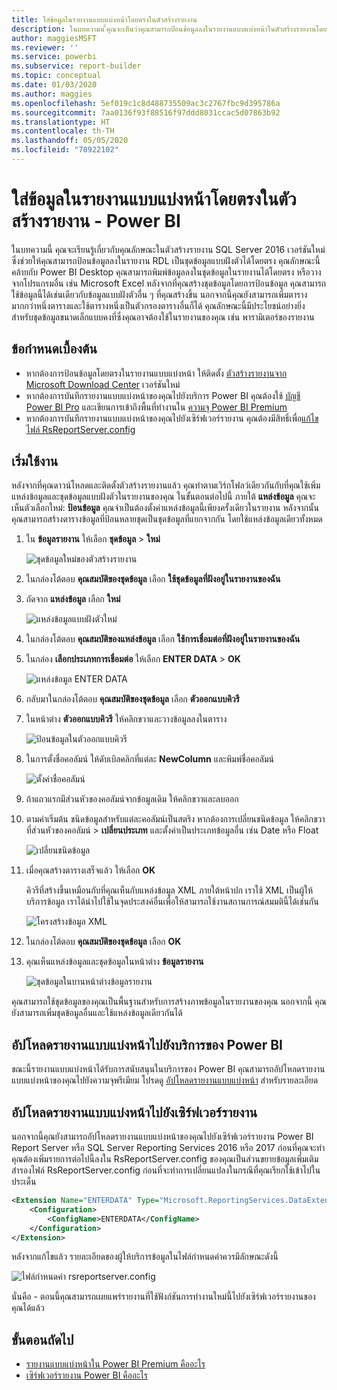 ```yaml
---
title: ใส่ข้อมูลในรายงานแบบแบ่งหน้าโดยตรงในตัวสร้างรายงาน
description: ในบทความน ี้คุณจะเห็นว่าคุณสามารถป้อนข้อมูลลงในรายงานแบบแบ่งหน้าในตัวสร้างรายงานโดยตรงได้อย่างไร
author: maggiesMSFT
ms.reviewer: ''
ms.service: powerbi
ms.subservice: report-builder
ms.topic: conceptual
ms.date: 01/03/2020
ms.author: maggies
ms.openlocfilehash: 5ef019c1c8d488735509ac3c2767fbc9d395786a
ms.sourcegitcommit: 7aa0136f93f88516f97ddd8031ccac5d07863b92
ms.translationtype: HT
ms.contentlocale: th-TH
ms.lasthandoff: 05/05/2020
ms.locfileid: "78922102"
---
```

# <a name="enter-data-directly-in-a-paginated-report-in-report-builder---power-bi"></a>ใส่ข้อมูลในรายงานแบบแบ่งหน้าโดยตรงในตัวสร้างรายงาน - Power BI

ในบทความนี้ คุณจะเรียนรู้เกี่ยวกับคุณลักษณะในตัวสร้างรายงาน SQL Server 2016 เวอร์ชันใหม่ซึ่งช่วยให้คุณสามารถป้อนข้อมูลลงในรายงาน RDL เป็นชุดข้อมูลแบบฝังตัวได้โดยตรง  คุณลักษณะนี้คล้ายกับ Power BI Desktop คุณสามารถพิมพ์ข้อมูลลงในชุดข้อมูลในรายงานได้โดยตรง หรือวางจากโปรแกรมอื่น เช่น Microsoft Excel หลังจากที่คุณสร้างชุดข้อมูลโดยการป้อนข้อมูล คุณสามารถใช้ข้อมูลนี้ได้เช่นเดียวกับข้อมูลแบบฝังตัวอื่น ๆ ที่คุณสร้างขึ้น นอกจากนี้คุณยังสามารถเพิ่มตารางมากกว่าหนึ่งตารางและใช้ตารางหนึ่งเป็นตัวกรองตารางอื่นก็ได้ คุณลักษณะนี้มีประโยชน์อย่างยิ่งสำหรับชุดข้อมูลขนาดเล็กแบบคงที่ซึ่งคุณอาจต้องใช้ในรายงานของคุณ เช่น พารามิเตอร์ของรายงาน
 
## <a name="prerequisites"></a>ข้อกำหนดเบื้องต้น

- หากต้องการป้อนข้อมูลโดยตรงในรายงานแบบแบ่งหน้า ให้ติดตั้ง [ตัวสร้างรายงานจาก Microsoft Download Center](https://www.microsoft.com/download/details.aspx?id=53613) เวอร์ชันใหม่ 
- หากต้องการบันทึกรายงานแบบแบ่งหน้าของคุณไปยังบริการ Power BI คุณต้องใช้ [บัญชี Power BI Pro](../service-self-service-signup-for-power-bi.md) และเขียนการเข้าถึงพื้นที่ทำงานใน [ความจุ Power BI Premium](../service-premium-what-is.md)
- หากต้องการบันทึกรายงานแบบแบ่งหน้าของคุณไปยังเซิร์ฟเวอร์รายงาน คุณต้องมีสิทธิ์เพื่อ[แก้ไขไฟล์ RsReportServer.config](#upload-the-paginated-report-to-a-report-server)

## <a name="get-started"></a>เริ่มใช้งาน

หลังจากที่คุณดาวน์โหลดและติดตั้งตัวสร้างรายงานแล้ว คุณทำตามเวิร์กโฟลว์เดียวกันกับที่คุณใช้เพิ่มแหล่งข้อมูลและชุดข้อมูลแบบฝังตัวในรายงานของคุณ ในขั้นตอนต่อไปนี้ ภายใต้ **แหล่งข้อมูล** คุณจะเห็นตัวเลือกใหม่: **ป้อนข้อมูล**  คุณจำเป็นต้องตั้งค่าแหล่งข้อมูลนี้เพียงครั้งเดียวในรายงาน หลังจากนั้นคุณสามารถสร้างตารางข้อมูลที่ป้อนหลายชุดเป็นชุดข้อมูลที่แยกจากกัน โดยใช้แหล่งข้อมูลเดียวทั้งหมด

1. ใน **ข้อมูลรายงาน** ให้เลือก **ชุดข้อมูล** > **ใหม่**

    ![ชุดข้อมูลใหม่ของตัวสร้างรายงาน](media/paginated-reports-enter-data/paginated-new-dataset.png)

1. ในกล่องโต้ตอบ **คุณสมบัติของชุดข้อมูล** เลือก **ใช้ชุดข้อมูลที่ฝังอยู่ในรายงานของฉัน**

1. ถัดจาก **แหล่งข้อมูล** เลือก **ใหม่**

    ![แหล่งข้อมูลแบบฝังตัวใหม่](media/paginated-reports-enter-data/paginated-new-data-source.png)

1. ในกล่องโต้ตอบ **คุณสมบัติของแหล่งข้อมูล** เลือก **ใช้การเชื่อมต่อที่ฝังอยู่ในรายงานของฉัน**
2. ในกล่อง **เลือกประเภทการเชื่อมต่อ** ให้เลือก **ENTER DATA** > **OK**

    ![แหล่งข้อมูล ENTER DATA](media/paginated-reports-enter-data/paginated-data-source-properties-enter-data.png)

1. กลับมาในกล่องโต้ตอบ **คุณสมบัติของชุดข้อมูล** เลือก **ตัวออกแบบคิวรี**
2. ในหน้าต่าง **ตัวออกแบบคิวรี** ให้คลิกขวาและวางข้อมูลลงในตาราง

    ![ป้อนข้อมูลในตัวออกแบบคิวรี](media/paginated-reports-enter-data/paginated-enter-data.png)

1. ในการตั้งชื่อคอลัมน์ ให้ดับเบิลคลิกที่แต่ละ **NewColumn** และพิมพ์ชื่อคอลัมน์

    ![ตั้งค่าชื่อคอลัมน์](media/paginated-reports-enter-data/paginated-column-name.png)

1. ถ้าแถวแรกมีส่วนหัวของคอลัมน์จากข้อมูลเดิม ให้คลิกขวาและลบออก
    
9. ตามค่าเริ่มต้น ชนิดข้อมูลสำหรับแต่ละคอลัมน์เป็นสตริง หากต้องการเปลี่ยนชนิดข้อมูล ให้คลิกขวาที่ส่วนหัวของคอลัมน์ > **เปลี่ยนประเภท** และตั้งค่าเป็นประเภทข้อมูลอื่น เช่น Date หรือ Float

    ![เปลี่ยนชนิดข้อมูล](media/paginated-reports-enter-data/paginated-data-type.png)

1. เมื่อคุณสร้างตารางเสร็จแล้ว ให้เลือก **OK**  

    คิวรีที่สร้างขึ้นเหมือนกับที่คุณเห็นกับแหล่งข้อมูล XML ภายใต้หน้าปก เราใช้ XML เป็นผู้ให้บริการข้อมูล  เราได้นำไปใช้ในจุดประสงค์อื่นเพื่อให้สามารถใช้งานสถานการณ์สมมตินี้ได้เช่นกัน

    ![โครงสร้างข้อมูล XML](media/paginated-reports-enter-data/paginated-xml-data.png)

12. ในกล่องโต้ตอบ **คุณสมบัติของชุดข้อมูล** เลือก **OK**

13. คุณเห็นแหล่งข้อมูลและชุดข้อมูลในหน้าต่าง **ข้อมูลรายงาน**

    ![ชุดข้อมูลในบานหน้าต่างข้อมูลรายงาน](media/paginated-reports-enter-data/paginated-report-data-pane.png)

คุณสามารถใช้ชุดข้อมูลของคุณเป็นพื้นฐานสำหรับการสร้างภาพข้อมูลในรายงานของคุณ นอกจากนี้ คุณยังสามารถเพิ่มชุดข้อมูลอื่นและใช้แหล่งข้อมูลเดียวกันได้

## <a name="upload-the-paginated-report-to-the-power-bi-service"></a>อัปโหลดรายงานแบบแบ่งหน้าไปยังบริการของ Power BI

ขณะนี้รายงานแบบแบ่งหน้าได้รับการสนับสนุนในบริการของ Power BI คุณสามารถอัปโหลดรายงานแบบแบ่งหน้าของคุณไปยังความจุพรีเมียม โปรดดู [อัปโหลดรายงานแบบแบ่งหน้า](paginated-reports-save-to-power-bi-service.md) สำหรับรายละเอียด

## <a name="upload-the-paginated-report-to-a-report-server"></a>อัปโหลดรายงานแบบแบ่งหน้าไปยังเซิร์ฟเวอร์รายงาน

นอกจากนี้คุณยังสามารถอัปโหลดรายงานแบบแบ่งหน้าของคุณไปยังเซิร์ฟเวอร์รายงาน Power BI Report Server หรือ SQL Server Reporting Services 2016 หรือ 2017 ก่อนที่คุณจะทำ คุณต้องเพิ่มรายการต่อไปนี้ลงใน RsReportServer.config ของคุณเป็นส่วนขยายข้อมูลเพิ่มเติม สำรองไฟล์ RsReportServer.config ก่อนที่จะทำการเปลี่ยนแปลงในกรณีที่คุณเรียกใช้เข้าไปในประเด็น

```xml
<Extension Name="ENTERDATA" Type="Microsoft.ReportingServices.DataExtensions.XmlDPConnection,Microsoft.ReportingServices.DataExtensions">
    <Configuration>
        <ConfigName>ENTERDATA</ConfigName>
    </Configuration>
</Extension>
```

หลังจากแก้ไขแล้ว รายละเอียดของผู้ให้บริการข้อมูลในไฟล์กำหนดค่าควรมีลักษณะดังนี้

![ไฟล์กำหนดค่า rsreportserver.config](media/paginated-reports-enter-data/paginated-rsreportserver-config-file.png)

นั่นคือ - ตอนนี้คุณสามารถเผยแพร่รายงานที่ใช้ฟังก์ชันการทำงานใหม่นี้ไปยังเซิร์ฟเวอร์รายงานของคุณได้แล้ว

## <a name="next-steps"></a>ขั้นตอนถัดไป

- [รายงานแบบแบ่งหน้าใน Power BI Premium คืออะไร](paginated-reports-report-builder-power-bi.md)
- [เซิร์ฟเวอร์รายงาน Power BI คืออะไร](../report-server/get-started.md)
